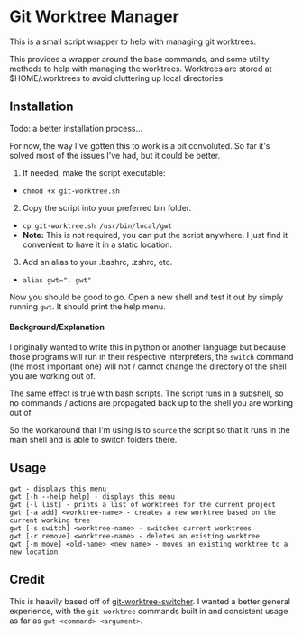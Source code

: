 # Git Worktree Manager

This is a small script wrapper to help with managing git worktrees.

This provides a wrapper around the base commands, and some utility
methods to help with managing the worktrees.
Worktrees are stored at $HOME/.worktrees to avoid cluttering up local directories

## Installation

Todo: a better installation process...

For now, the way I've gotten this to work is a bit convoluted.
So far it's solved most of the issues I've had, but it could be better.

1. If needed, make the script executable:
  - `chmod +x git-worktree.sh`
2. Copy the script into your preferred bin folder.
  - `cp git-worktree.sh /usr/bin/local/gwt`
  - **Note:** This is not required, you can put the script anywhere.
    I just find it convenient to have it in a static location.
3. Add an alias to your .bashrc, .zshrc, etc.
  - `alias gwt=". gwt"`

Now you should be good to go. Open a new shell and test it out by
simply running `gwt`. It should print the help menu.

#### Background/Explanation

I originally wanted to write this in python or another language but
because those programs will run in their respective interpreters,
the `switch` command (the most important one) will not / cannot
change the directory of the shell you are working out of. 

The same effect is true with bash scripts. The script runs in a 
subshell, so no commands / actions are propagated back up to the
shell you are working out of.

So the workaround that I'm using is to `source` the script so
that it runs in the main shell and is able to switch folders there.

## Usage

```
gwt - displays this menu
gwt [-h --help help] - displays this menu
gwt [-l list] - prints a list of worktrees for the current project
gwt [-a add] <worktree-name> - creates a new worktree based on the current working tree
gwt [-s switch] <worktree-name> - switches current worktrees
gwt [-r remove] <worktree-name> - deletes an existing worktree
gwt [-m move] <old-name> <new_name> - moves an existing worktree to a new location
```

## Credit

This is heavily based off of [git-worktree-switcher](https://github.com/yankeexe/git-worktree-switcher). 
I wanted a better general experience, with the `git worktree` commands
built in and consistent usage as far as `gwt <command> <argument>`.
